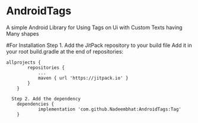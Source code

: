 # AndroidTags
A simple Android Library for Using Tags on Ui with Custom Texts having Many shapes

#For Installation
Step 1. Add the JitPack repository to your build file
Add it in your root build.gradle at the end of repositories:

```
allprojects {
		repositories {
			...
			maven { url 'https://jitpack.io' }
		}
	}
  
  Step 2. Add the dependency
  	dependencies {
	        implementation 'com.github.Nadeembhat:AndroidTags:Tag'
	}
```
